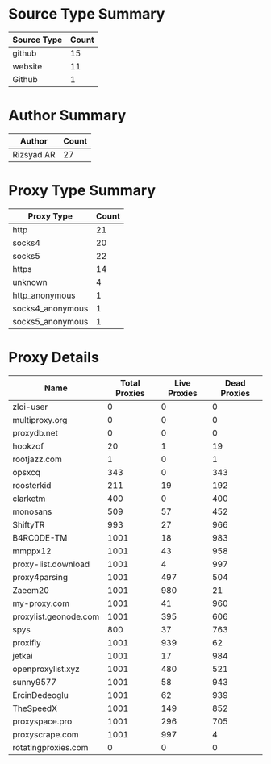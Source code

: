 # Source Type Summary

| Source Type | Count |
|-------------|-------|
| github | 15 |
| website | 11 |
| Github | 1 |


# Author Summary

| Author | Count |
|--------|-------|
| Rizsyad AR | 27 |


# Proxy Type Summary

| Proxy Type | Count |
|------------|-------|
| http | 21 |
| socks4 | 20 |
| socks5 | 22 |
| https | 14 |
| unknown | 4 |
| http_anonymous | 1 |
| socks4_anonymous | 1 |
| socks5_anonymous | 1 |


# Proxy Details

| Name | Total Proxies | Live Proxies | Dead Proxies |
|------|---------------|--------------|---------------|
| zloi-user | 0 | 0 | 0 |
| multiproxy.org | 0 | 0 | 0 |
| proxydb.net | 0 | 0 | 0 |
| hookzof | 20 | 1 | 19 |
| rootjazz.com | 1 | 0 | 1 |
| opsxcq | 343 | 0 | 343 |
| roosterkid | 211 | 19 | 192 |
| clarketm | 400 | 0 | 400 |
| monosans | 509 | 57 | 452 |
| ShiftyTR | 993 | 27 | 966 |
| B4RC0DE-TM | 1001 | 18 | 983 |
| mmppx12 | 1001 | 43 | 958 |
| proxy-list.download | 1001 | 4 | 997 |
| proxy4parsing | 1001 | 497 | 504 |
| Zaeem20 | 1001 | 980 | 21 |
| my-proxy.com | 1001 | 41 | 960 |
| proxylist.geonode.com | 1001 | 395 | 606 |
| spys | 800 | 37 | 763 |
| proxifly | 1001 | 939 | 62 |
| jetkai | 1001 | 17 | 984 |
| openproxylist.xyz | 1001 | 480 | 521 |
| sunny9577 | 1001 | 58 | 943 |
| ErcinDedeoglu | 1001 | 62 | 939 |
| TheSpeedX | 1001 | 149 | 852 |
| proxyspace.pro | 1001 | 296 | 705 |
| proxyscrape.com | 1001 | 997 | 4 |
| rotatingproxies.com | 0 | 0 | 0 |
